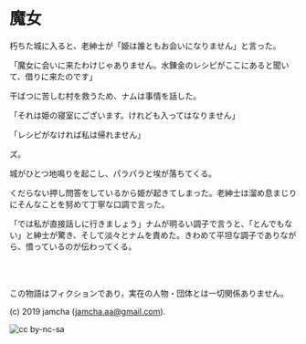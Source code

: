 

# 魔女

朽ちた城に入ると、老紳士が「姫は誰ともお会いになりません」と言った。

「魔女に会いに来たわけじゃありません。水錬金のレシピがここにあると聞いて、借りに来たのです」

干ばつに苦しむ村を救うため、ナムは事情を話した。

「それは姫の寝室にございます。けれども入ってはなりません」

「レシピがなければ私は帰れません」

ズ。

城がひとつ地鳴りを起こし、パラパラと埃が落ちてくる。

くだらない押し問答をしているから姫が起きてしまった。老紳士は溜め息まじりにそんなことを努めて丁寧な口調で言った。

「では私が直接話しに行きましょう」ナムが明るい調子で言うと、「とんでもない」と紳士が驚き、そして淡々とナムを責めた。きわめて平坦な調子でありながら、憤っているのが伝わってくる。

<br>  
<br>  

この物語はフィクションであり，実在の人物・団体とは一切関係ありません。  

(c) 2019 jamcha (jamcha.aa@gmail.com).  

![cc by-nc-sa](https://i.creativecommons.org/l/by-nc-sa/4.0/88x31.png)  

